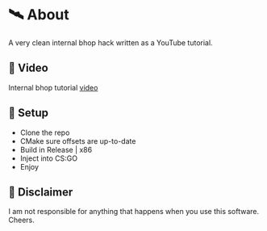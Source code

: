 # 🛰 About
A very clean internal bhop hack written as a YouTube tutorial.

## 🌠 Video
Internal bhop tutorial [video](https://www.youtube.com/watch?v=Oam-8lVxNq8)

## 🌌 Setup
- Clone the repo
- CMake sure offsets are up-to-date
- Build in Release | x86
- Inject into CS:GO
- Enjoy

## 🗿 Disclaimer
I am not responsible for anything that happens when you use this software. Cheers.
